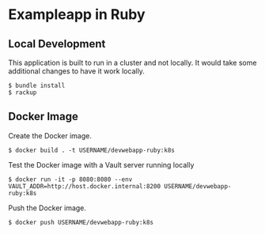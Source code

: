 # Exampleapp in Ruby

## Local Development

This application is built to run in a cluster and not locally. It would take
some additional changes to have it work locally.

```shell
$ bundle install
$ rackup
```

## Docker Image

Create the Docker image.

```shell
$ docker build . -t USERNAME/devwebapp-ruby:k8s
```

Test the Docker image with a Vault server running locally

```shell
$ docker run -it -p 8080:8080 --env VAULT_ADDR=http://host.docker.internal:8200 USERNAME/devwebapp-ruby:k8s
```

Push the Docker image.

```shell
$ docker push USERNAME/devwebapp-ruby:k8s
```
